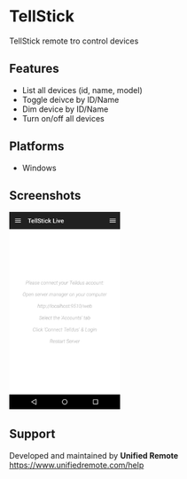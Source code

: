 # TellStick
TellStick remote tro control devices

## Features
*  List all devices (id, name, model)
*  Toggle deivce by ID/Name
*  Dim device by ID/Name
*  Turn on/off all devices

## Platforms
* Windows

## Screenshots
<img src="ignore/screen-setup.png" width="200" />

## Support
Developed and maintained by **Unified Remote**  
https://www.unifiedremote.com/help